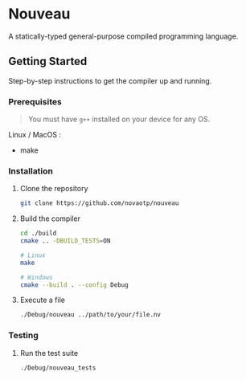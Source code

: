 # Nouveau

A statically-typed general-purpose compiled programming language.

## Getting Started

Step-by-step instructions to get the compiler up and running.

### Prerequisites

> You must have `g++` installed on your device for any OS.

Linux / MacOS :

-   make

### Installation

1. Clone the repository

    ```bash
    git clone https://github.com/novaotp/nouveau
    ```

1. Build the compiler

    ```bash
    cd ./build
    cmake .. -DBUILD_TESTS=ON

    # Linux
    make

    # Windows
    cmake --build . --config Debug
    ```

1. Execute a file

    ```bash
    ./Debug/nouveau ../path/to/your/file.nv
    ```

### Testing

1. Run the test suite

    ```bash
    ./Debug/nouveau_tests
    ```
